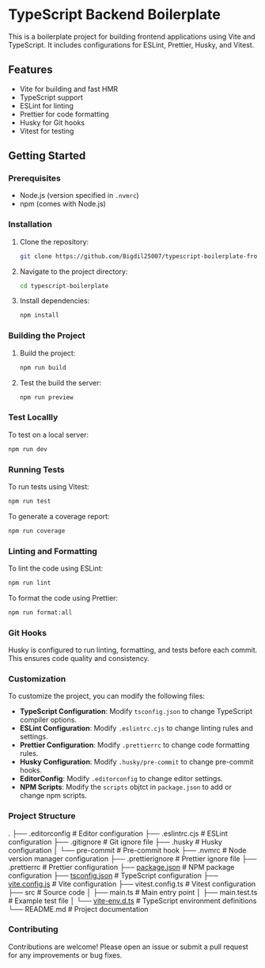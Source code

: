 # TypeScript Backend Boilerplate

This is a boilerplate project for building frontend applications using Vite and TypeScript. It includes configurations for ESLint, Prettier, Husky, and Vitest.

## Features

- Vite for building and fast HMR
- TypeScript support
- ESLint for linting
- Prettier for code formatting
- Husky for Git hooks
- Vitest for testing

## Getting Started

### Prerequisites

- Node.js (version specified in `.nvmrc`)
- npm (comes with Node.js)

### Installation

1. Clone the repository:

   ```sh
   git clone https://github.com/Bigdil25007/typescript-boilerplate-frontend.git
   ```

2. Navigate to the project directory:

   ```sh
   cd typescript-boilerplate
   ```

3. Install dependencies:

   ```sh
   npm install
   ```

### Building the Project

1. Build the project:

   ```sh
   npm run build
   ```

2. Test the build the server:

   ```sh
   npm run preview
   ```

### Test Locallly

To test on a local server:

```sh
npm run dev
```

### Running Tests

To run tests using Vitest:

```sh
npm run test
```

To generate a coverage report:

```sh
npm run coverage
```

### Linting and Formatting

To lint the code using ESLint:

```sh
npm run lint
```

To format the code using Prettier:

```sh
npm run format:all
```

### Git Hooks

Husky is configured to run linting, formatting, and tests before each commit. This ensures code quality and consistency.

### Customization

To customize the project, you can modify the following files:

- **TypeScript Configuration**: Modify `tsconfig.json` to change TypeScript compiler options.
- **ESLint Configuration**: Modify `.eslintrc.cjs` to change linting rules and settings.
- **Prettier Configuration**: Modify `.prettierrc` to change code formatting rules.
- **Husky Configuration**: Modify `.husky/pre-commit` to change pre-commit hooks.
- **EditorConfig**: Modify `.editorconfig` to change editor settings.
- **NPM Scripts**: Modify the `scripts` objtct in `package.json` to add or change npm scripts.

### Project Structure

.
├── .editorconfig # Editor configuration
├── .eslintrc.cjs # ESLint configuration
├── .gitignore # Git ignore file
├── .husky # Husky configuration
│ └── pre-commit # Pre-commit hook
├── .nvmrc # Node version manager configuration
├── .prettierignore # Prettier ignore file
├── .prettierrc # Prettier configuration
├── [package.json](http://_vscodecontentref_/0) # NPM package configuration
├── [tsconfig.json](http://_vscodecontentref_/1) # TypeScript configuration
├── [vite.config.js](http://_vscodecontentref_/2) # Vite configuration
├── vitest.config.ts # Vitest configuration
├── src # Source code
│ ├── main.ts # Main entry point
│ ├── main.test.ts # Example test file
│ └── [vite-env.d.ts](http://_vscodecontentref_/3) # TypeScript environment definitions
└── README.md # Project documentation

### Contributing

Contributions are welcome! Please open an issue or submit a pull request for any improvements or bug fixes.
